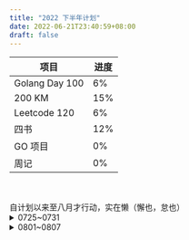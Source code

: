 ```yaml
---
title: "2022 下半年计划"
date: 2022-06-21T23:40:59+08:00
draft: false
---
```


| 项目           | 进度 |
| -------------- | ---- |
| Golang Day 100 | 6%   |
| 200 KM         | 15%  |
| Leetcode 120   | 6%   |
| 四书           | 12%  |
| GO 项目        | 0%   |
| 周记           | 0%   |

<br>
<br>
自计划以来至八月才行动，实在懒（懈也，怠也）

<details markdown="span">
<summary>0725~0731</summary>

未完成：  
没有学习 Go 语言和项目、没有力扣刷题  
没有看书、没有整理简历  
想联系人没有联系

继续保持：  
每天叠被子，周六练习羽毛球，每周一次五公里跑步

</details>


<details>
<summary>0801~0807</summary>

计划整理房间、读一小段书

</details>
